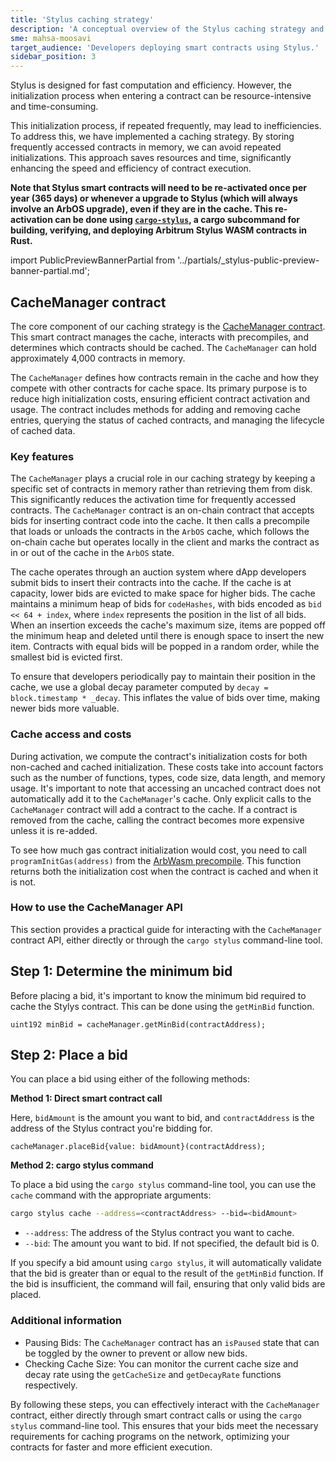 ```yaml
---
title: 'Stylus caching strategy'
description: 'A conceptual overview of the Stylus caching strategy and CacheManager contract, and a practical guide for using its functionality.'
sme: mahsa-moosavi
target_audience: 'Developers deploying smart contracts using Stylus.'
sidebar_position: 3
---
```


<a data-quicklook-from="stylus">Stylus</a> is designed for fast computation and efficiency. However,
the initialization process when entering a contract can be resource-intensive and time-consuming.

This initialization process, if repeated frequently, may lead to inefficiencies. To address this, we have implemented a caching strategy. By storing frequently accessed contracts in memory, we can avoid repeated initializations. This approach saves resources and time, significantly enhancing the speed and efficiency of contract execution.

**Note that Stylus smart contracts will need to be re-activated once per year (365 days) or whenever a upgrade to Stylus (which will always involve an ArbOS upgrade), even if they are in the cache. This re-activation can be done using [`cargo-stylus`](https://github.com/OffchainLabs/cargo-stylus), a cargo subcommand for building, verifying, and deploying Arbitrum Stylus WASM contracts in Rust.**

import PublicPreviewBannerPartial from '../partials/_stylus-public-preview-banner-partial.md';

<PublicPreviewBannerPartial />

## CacheManager contract

The core component of our caching strategy is the [CacheManager contract](https://github.com/OffchainLabs/nitro-contracts/blob/main/src/chain/CacheManager.sol). This smart contract manages the cache, interacts with precompiles, and determines which contracts should be cached. The `CacheManager` can hold approximately 4,000 contracts in memory.

The `CacheManager` defines how contracts remain in the cache and how they compete with other contracts for cache space. Its primary purpose is to reduce high initialization costs, ensuring efficient contract activation and usage. The contract includes methods for adding and removing cache entries, querying the status of cached contracts, and managing the lifecycle of cached data.

### Key features

The `CacheManager` plays a crucial role in our caching strategy by keeping a specific set of contracts in memory rather than retrieving them from disk. This significantly reduces the activation time for frequently accessed contracts. The `CacheManager` contract is an on-chain contract that accepts bids for inserting contract code into the cache. It then calls a precompile that loads or unloads the contracts in the `ArbOS` cache, which follows the on-chain cache but operates locally in the client and marks the contract as in or out of the cache in the `ArbOS` state.

The cache operates through an auction system where dApp developers submit bids to insert their contracts into the cache. If the cache is at capacity, lower bids are evicted to make space for higher bids. The cache maintains a minimum heap of bids for `codeHashes`, with bids encoded as `bid << 64 + index`, where `index` represents the position in the list of all bids. When an insertion exceeds the cache's maximum size, items are popped off the minimum heap and deleted until there is enough space to insert the new item. Contracts with equal bids will be popped in a random order, while the smallest bid is evicted first.

To ensure that developers periodically pay to maintain their position in the cache, we use a global decay parameter computed by `decay = block.timestamp * _decay`. This inflates the value of bids over time, making newer bids more valuable.

### Cache access and costs

During activation, we compute the contract's initialization costs for both non-cached and cached initialization. These costs take into account factors such as the number of functions, types, code size, data length, and memory usage. It's important to note that accessing an uncached contract does not automatically add it to the `CacheManager`'s cache. Only explicit calls to the `CacheManager` contract will add a contract to the cache. If a contract is removed from the cache, calling the contract becomes more expensive unless it is re-added.

To see how much gas contract initialization would cost, you need to call `programInitGas(address)` from the [ArbWasm precompile](https://github.com/OffchainLabs/nitro/blob/d906798140e562500beb9005d2503b0272852298/precompiles/ArbWasm.go). This function returns both the initialization cost when the contract is cached and when it is not.

### How to use the CacheManager API

This section provides a practical guide for interacting with the `CacheManager` contract API, either directly or through the `cargo stylus` command-line tool.

## Step 1: Determine the minimum bid

Before placing a bid, it's important to know the minimum bid required to cache the Stylys contract. This can be done using the `getMinBid` function.

```solidity
uint192 minBid = cacheManager.getMinBid(contractAddress);
```

## Step 2: Place a bid

You can place a bid using either of the following methods:

**Method 1: Direct smart contract call**

Here, `bidAmount` is the amount you want to bid, and `contractAddress` is the address of the Stylus contract you're bidding for.

```solidity
cacheManager.placeBid{value: bidAmount}(contractAddress);
```

**Method 2: cargo stylus command**

To place a bid using the `cargo stylus` command-line tool, you can use the `cache` command with the appropriate arguments:

```bash
cargo stylus cache --address=<contractAddress> --bid=<bidAmount>
```

- `--address`: The address of the Stylus contract you want to cache.
- `--bid`: The amount you want to bid. If not specified, the default bid is 0.

If you specify a bid amount using `cargo stylus`, it will automatically validate that the bid is greater than or equal to the result of the `getMinBid` function. If the bid is insufficient, the command will fail, ensuring that only valid bids are placed.

### Additional information

- Pausing Bids: The `CacheManager` contract has an `isPaused` state that can be toggled by the owner to prevent or allow new bids.
- Checking Cache Size: You can monitor the current cache size and decay rate using the `getCacheSize` and `getDecayRate` functions respectively.

By following these steps, you can effectively interact with the `CacheManager` contract, either directly through smart contract calls or using the `cargo stylus` command-line tool. This ensures that your bids meet the necessary requirements for caching programs on the network, optimizing your contracts for faster and more efficient execution.
